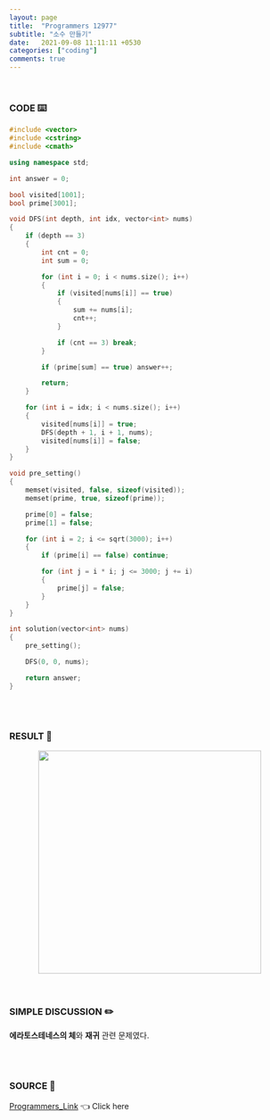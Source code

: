 ```yaml
---
layout: page
title:  "Programmers 12977"
subtitle: "소수 만들기"
date:   2021-09-08 11:11:11 +0530
categories: ["coding"]
comments: true
---
```


<br>

### CODE ⌨️

```c++
#include <vector>
#include <cstring>
#include <cmath>

using namespace std;

int answer = 0;

bool visited[1001];
bool prime[3001];

void DFS(int depth, int idx, vector<int> nums)
{
	if (depth == 3)
	{
		int cnt = 0;
		int sum = 0;

		for (int i = 0; i < nums.size(); i++)
		{
			if (visited[nums[i]] == true)
			{
				sum += nums[i];
				cnt++;
			}

			if (cnt == 3) break;
		}

		if (prime[sum] == true) answer++;

		return;
	}

	for (int i = idx; i < nums.size(); i++)
	{
		visited[nums[i]] = true;
		DFS(depth + 1, i + 1, nums);
		visited[nums[i]] = false;
	}
}

void pre_setting()
{
	memset(visited, false, sizeof(visited));
	memset(prime, true, sizeof(prime));

	prime[0] = false;
	prime[1] = false;

	for (int i = 2; i <= sqrt(3000); i++)
	{
		if (prime[i] == false) continue;

		for (int j = i * i; j <= 3000; j += i)
		{
			prime[j] = false;
		}
	}
}

int solution(vector<int> nums)
{
	pre_setting();

	DFS(0, 0, nums);

	return answer;
}
```  

<br>
<br>

### RESULT 💛

<img src="{{ '/assets/programmers/p12977r.jpg' }}" style="width: 400px; height: auto; margin-left: auto; margin-right: auto; display: block;">  

<br>
<br>

### SIMPLE DISCUSSION ✏️

**에라토스테네스의 체**와 **재귀** 관련 문제였다.  

<br>
<br>

### SOURCE 💎

[Programmers_Link][link] 👈 Click here  

<br>
<br>

<script src="https://utteranc.es/client.js"
        repo="DCherish/DCherish.github.io"
        issue-term="pathname"
        theme="boxy-light"
        crossorigin="anonymous"
        async>
</script>

[link]: https://programmers.co.kr/learn/courses/30/lessons/12977